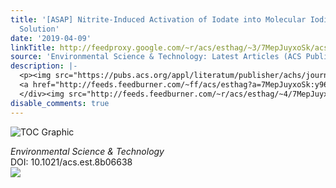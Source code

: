 ```yaml
---
title: '[ASAP] Nitrite-Induced Activation of Iodate into Molecular Iodine in Frozen
  Solution'
date: '2019-04-09'
linkTitle: http://feedproxy.google.com/~r/acs/esthag/~3/7MepJuyxoSk/acs.est.8b06638
source: 'Environmental Science & Technology: Latest Articles (ACS Publications)'
description: |-
  <p><img src="https://pubs.acs.org/appl/literatum/publisher/achs/journals/content/esthag/0/esthag.ahead-of-print/acs.est.8b06638/20190409/images/medium/es-2018-066389_0005.gif" alt="TOC Graphic"/></p><div><cite>Environmental Science & Technology</cite></div><div>DOI: 10.1021/acs.est.8b06638</div><div class="feedflare">
  <a href="http://feeds.feedburner.com/~ff/acs/esthag?a=7MepJuyxoSk:y96lAhR5M9U:yIl2AUoC8zA"><img src="http://feeds.feedburner.com/~ff/acs/esthag?d=yIl2AUoC8zA" border="0"></img></a>
  </div><img src="http://feeds.feedburner.com/~r/acs/esthag/~4/7MepJuyxoSk" height="1" width="1" ...
disable_comments: true
---
```

<p><img src="https://pubs.acs.org/appl/literatum/publisher/achs/journals/content/esthag/0/esthag.ahead-of-print/acs.est.8b06638/20190409/images/medium/es-2018-066389_0005.gif" alt="TOC Graphic"/></p><div><cite>Environmental Science & Technology</cite></div><div>DOI: 10.1021/acs.est.8b06638</div><div class="feedflare">
<a href="http://feeds.feedburner.com/~ff/acs/esthag?a=7MepJuyxoSk:y96lAhR5M9U:yIl2AUoC8zA"><img src="http://feeds.feedburner.com/~ff/acs/esthag?d=yIl2AUoC8zA" border="0"></img></a>
</div><img src="http://feeds.feedburner.com/~r/acs/esthag/~4/7MepJuyxoSk" height="1" width="1" ...
